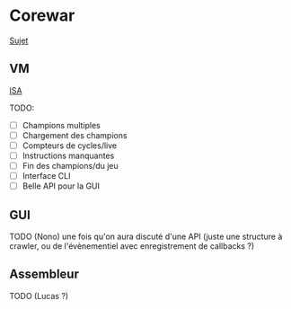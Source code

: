 # Corewar

[Sujet](https://cdn.intra.42.fr/pdf/pdf/30/corewar.pdf)


## VM

[ISA](https://docs.google.com/spreadsheets/d/1pFwSCne-mh-u5ZLsjZS8VI9QvecYk-gWTyNaPstjpLE/edit)

TODO:
- [ ] Champions multiples
- [ ] Chargement des champions
- [ ] Compteurs de cycles/live
- [ ] Instructions manquantes
- [ ] Fin des champions/du jeu
- [ ] Interface CLI
- [ ] Belle API pour la GUI

## GUI

TODO (Nono) une fois qu'on aura discuté d'une API (juste une structure à crawler, ou de l'évènementiel avec enregistrement de callbacks ?)

## Assembleur

TODO (Lucas ?)


